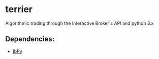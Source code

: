 # terrier
Algorithmic trading through the Interactive Broker's API and python 3.x

## Dependencies:
* [IbPy](https://github.com/blampe/IbPy)

